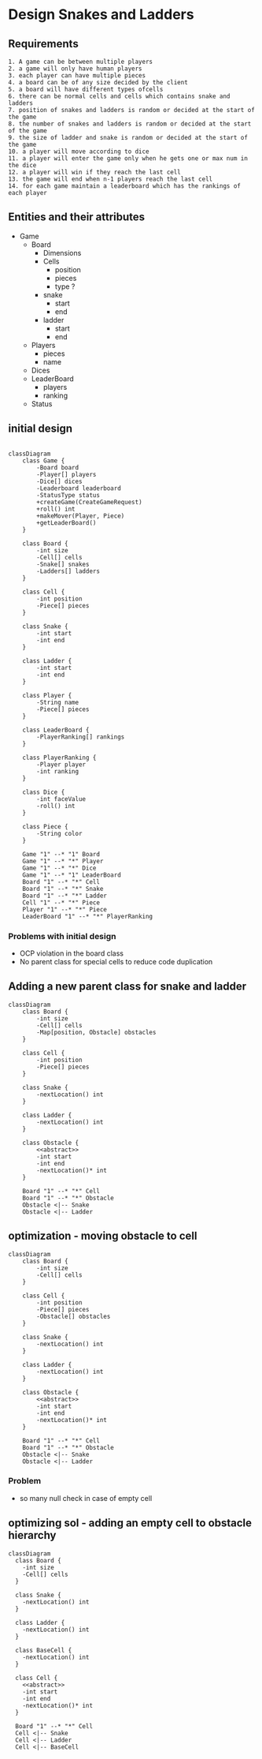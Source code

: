 # Design Snakes and Ladders

## Requirements
```
1. A game can be between multiple players 
2. a game will only have human players
3. each player can have multiple pieces
4. a board can be of any size decided by the client
5. a board will have different types ofcells
6. there can be normal cells and cells which contains snake and ladders
7. position of snakes and ladders is random or decided at the start of the game
8. the number of snakes and ladders is random or decided at the start of the game
9. the size of ladder and snake is random or decided at the start of the game
10. a player will move according to dice
11. a player will enter the game only when he gets one or max num in the dice
12. a player will win if they reach the last cell
13. the game will end when n-1 players reach the last cell
14. for each game maintain a leaderboard which has the rankings of each player
```
## Entities and their attributes
- Game
  - Board
    - Dimensions
    - Cells
      - position
      - pieces
      - type ?
    - snake
      - start
      - end
    - ladder
      - start
      - end
  - Players
    - pieces
    - name
  - Dices
  - LeaderBoard
    - players
    - ranking
  - Status

## initial design
```mermaid

classDiagram
    class Game {
        -Board board
        -Player[] players
        -Dice[] dices
        -Leaderboard leaderboard
        -StatusType status
        +createGame(CreateGameRequest)
        +roll() int
        +makeMover(Player, Piece)
        +getLeaderBoard()
    }

    class Board {
        -int size
        -Cell[] cells
        -Snake[] snakes
        -Ladders[] ladders
    }

    class Cell {
        -int position
        -Piece[] pieces
    }

    class Snake {
        -int start
        -int end
    }

    class Ladder {
        -int start
        -int end
    }

    class Player {
        -String name
        -Piece[] pieces
    }

    class LeaderBoard {
        -PlayerRanking[] rankings
    }

    class PlayerRanking {
        -Player player
        -int ranking
    }

    class Dice {
        -int faceValue
        -roll() int
    }

    class Piece {
        -String color
    }

    Game "1" --* "1" Board
    Game "1" --* "*" Player
    Game "1" --* "*" Dice
    Game "1" --* "1" LeaderBoard
    Board "1" --* "*" Cell
    Board "1" --* "*" Snake
    Board "1" --* "*" Ladder
    Cell "1" --* "*" Piece
    Player "1" --* "*" Piece
    LeaderBoard "1" --* "*" PlayerRanking

```

### Problems with initial design
* OCP violation in the board class
* No parent class for special cells to reduce code duplication

## Adding a new parent class for snake and ladder
```mermaid
classDiagram
    class Board {
        -int size
        -Cell[] cells
        -Map[position, Obstacle] obstacles
    }

    class Cell {
        -int position
        -Piece[] pieces
    }

    class Snake {
        -nextLocation() int
    }

    class Ladder {
        -nextLocation() int
    }

    class Obstacle {
        <<abstract>>
        -int start
        -int end
        -nextLocation()* int
    }

    Board "1" --* "*" Cell
    Board "1" --* "*" Obstacle
    Obstacle <|-- Snake
    Obstacle <|-- Ladder
```


## optimization - moving obstacle to cell
```mermaid
classDiagram
    class Board {
        -int size
        -Cell[] cells
    }

    class Cell {
        -int position
        -Piece[] pieces
        -Obstacle[] obstacles
    }

    class Snake {
        -nextLocation() int
    }

    class Ladder {
        -nextLocation() int
    }

    class Obstacle {
        <<abstract>>
        -int start
        -int end
        -nextLocation()* int
    }

    Board "1" --* "*" Cell
    Board "1" --* "*" Obstacle
    Obstacle <|-- Snake
    Obstacle <|-- Ladder
```

### Problem
- so many null check in case of empty cell

## optimizing sol - adding an empty cell to obstacle hierarchy

```mermaid
classDiagram
  class Board {
    -int size
    -Cell[] cells
  }

  class Snake {
    -nextLocation() int
  }

  class Ladder {
    -nextLocation() int
  }

  class BaseCell {
    -nextLocation() int
  }

  class Cell {
    <<abstract>>
    -int start
    -int end
    -nextLocation()* int
  }

  Board "1" --* "*" Cell
  Cell <|-- Snake
  Cell <|-- Ladder
  Cell <|-- BaseCell
```
```